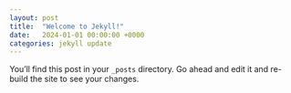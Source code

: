 ```yaml
---
layout: post
title:  "Welcome to Jekyll!"
date:   2024-01-01 00:00:00 +0000
categories: jekyll update
---
```

You’ll find this post in your `_posts` directory. Go ahead and edit it and re-build the site to see your changes.